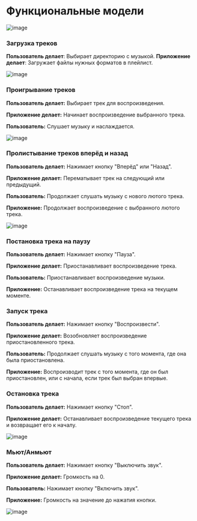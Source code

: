 # Функциональные модели

![image](https://github.com/drdSchwarzenMagie/igaveup/assets/159145295/da7fc089-7d6b-4495-99ef-536376dff7a8)

### Загрузка треков
**Пользователь делает**: Выбирает директорию с музыкой.
**Приложение делает**: Загружает файлы нужных форматов в плейлист.

![image](https://github.com/drdSchwarzenMagie/igaveup/assets/159145295/44f25678-83dc-4cd1-ab94-98bc801061d9)

### Проигрывание треков

**Пользователь делает:** Выбирает трек для воспроизведения.

**Приложение делает:** Начинает воспроизведение выбранного трека.

**Пользователь:** Слушает музыку и наслаждается.

![image](https://github.com/drdSchwarzenMagie/igaveup/assets/159145295/d5f2e0c5-4742-45f4-a175-c9ef6eb7ca8f)



### Пролистывание треков вперёд и назад

**Пользователь делает:** Нажимает кнопку "Вперёд" или "Назад".

**Приложение делает:** Перематывает трек на следующий или предыдущий.

**Пользователь:** Продолжает слушать музыку с нового лютого трека.

**Приложение:** Продолжает воспроизведение с выбранного лютого трека.

![image](https://github.com/drdSchwarzenMagie/igaveup/assets/159145295/3a866037-54b2-405d-a3d2-39d628c72f3e)



### Постановка трека на паузу

**Пользователь делает:** Нажимает кнопку "Пауза".

**Приложение делает:** Приостанавливает воспроизведение трека.

**Пользователь:** Приостанавливает воспроизведение музыки.

**Приложение:** Останавливает воспроизведение трека на текущем моменте.

### Запуск трека

**Пользователь делает:** Нажимает кнопку "Воспроизвести".

**Приложение делает:** Возобновляет воспроизведение приостановленного трека.

**Пользователь:** Продолжает слушать музыку с того момента, где она была приостановлена.

**Приложение:** Воспроизводит трек с того момента, где он был приостановлен, или с начала, если трек был выбран впервые.

### Остановка трека

**Пользователь делает:** Нажимает кнопку "Стоп".

**Приложение делает:** Останавливает воспроизведение текущего трека и возвращает его к началу.


![image](https://github.com/drdSchwarzenMagie/igaveup/assets/159145295/226ae753-82f9-44bc-accd-09e64504f810)


### Мьют/Анмьют

**Пользователь делает:** Нажимает кнопку "Выключить звук".

**Приложение делает:** Громкость на 0.

**Пользователь:** Нажимает кнопку "Включить звук".

**Приложение:** Громкость на значение до нажатия кнопки.

![image](https://github.com/drdSchwarzenMagie/igaveup/assets/159145295/a1763b2b-1cfb-42e5-8b6c-f7204cbc4213)



